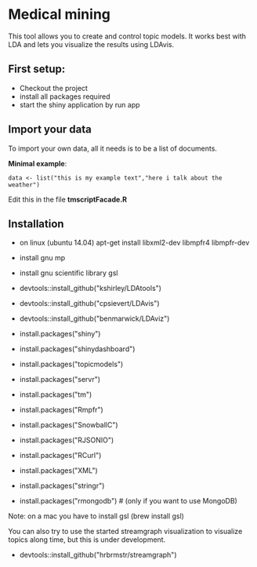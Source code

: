 # Medical mining

This tool allows you to create and control topic models. It works best with LDA and lets you visualize the results using LDAvis.

## First setup:
- Checkout the project
- install all packages required
- start the shiny application by run app

## Import your data
To import your own data, all it needs is to be a list of documents.

**Minimal example**:

    data <- list("this is my example text","here i talk about the weather")
    
Edit this in the file **tmscriptFacade.R**


## Installation

- on linux (ubuntu 14.04) apt-get install libxml2-dev libmpfr4 libmpfr-dev
- install gnu mp 
- install gnu scientific library gsl

- devtools::install_github("kshirley/LDAtools")
- devtools::install_github("cpsievert/LDAvis")
- devtools::install_github("benmarwick/LDAviz")


- install.packages("shiny")
- install.packages("shinydashboard")


- install.packages("topicmodels")
- install.packages("servr")
- install.packages("tm")
- install.packages("Rmpfr")
- install.packages("SnowballC")
- install.packages("RJSONIO")
- install.packages("RCurl")
- install.packages("XML")
- install.packages("stringr")
- install.packages("rmongodb") # (only if you want to use MongoDB)


Note:
	on a mac you have to install gsl (brew install gsl)

You can also try to use the started streamgraph visualization to visualize topics along time, but this is under development.
- devtools::install_github("hrbrmstr/streamgraph")

